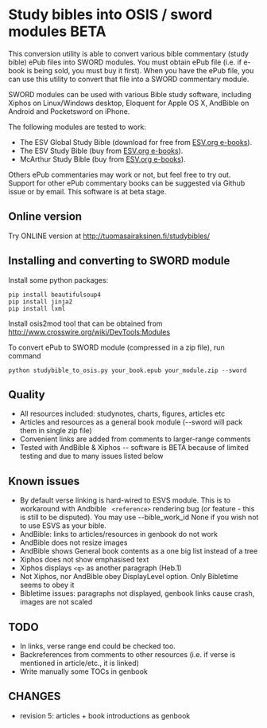 Study bibles into OSIS / sword modules BETA
===========================================

This conversion utility is able to convert various bible commentary (study bible) ePub files
into SWORD modules. You must obtain ePub file (i.e. if e-book is being sold, you must buy it first).
 When you have the ePub file, you can use this utility to convert that file into a SWORD commentary module.

SWORD modules can be used with various Bible study software, including Xiphos on Linux/Windows desktop,
Eloquent for Apple OS X, AndBible on Android and Pocketsword on iPhone.

The following modules are tested to work:

 * The ESV Global Study Bible (download for free from [ESV.org e-books](http://esv.org/e-books)).
 * The ESV Study Bible (buy from [ESV.org e-books](http://esv.org/e-books)).
 * McArthur Study Bible (buy from [ESV.org e-books](http://esv.org/e-books)).

Others ePub commentaries may work or not, but feel free to try out. Support for other ePub commentary books can be
suggested via Github issue or by email. This software is at beta stage.

Online version
----------------

Try ONLINE version at http://tuomasairaksinen.fi/studybibles/

Installing and converting to SWORD module
-----------------------------------------

Install some python packages:

    pip install beautifulsoup4
    pip install jinja2
    pip install lxml

Install osis2mod tool that can be obtained from http://www.crosswire.org/wiki/DevTools:Modules

To convert ePub to SWORD module (compressed in a zip file), run command

    python studybible_to_osis.py your_book.epub your_module.zip --sword

Quality
-------
 - All resources included: studynotes, charts, figures, articles etc
 - Articles and resources as a general book module (--sword will pack them in single zip file)
 - Convenient links are added from comments to larger-range comments
 - Tested with AndBible & Xiphos -- software is  BETA because of limited testing and due to many issues listed below

Known issues
------------
 - By default verse linking is hard-wired to ESVS module. This is to workaround with Andbible
  ``` <reference>``` rendering bug (or feature - this is still to be disputed).
   You may use --bible_work_id None if you wish not to use ESVS as your bible.
 - AndBible: links to articles/resources in genbook do not work
 - AndBible does not resize images
 - AndBible shows General book contents as a one big list instead of a tree
 - Xiphos does not show emphasised text
 - Xiphos displays ```<q>``` as another paragraph (Heb.1)
 - Not Xiphos, nor AndBible obey DisplayLevel option. Only Bibletime seems to obey it
 - Bibletime issues: paragraphs not displayed, genbook links cause crash, images are not scaled

TODO
----
  - In links, verse range end could be checked too.
  - Backreferences from comments to other resources (i.e. if verse is mentioned in article/etc., it is linked)
  - Write manually some TOCs in genbook

CHANGES
-------
 - revision 5: articles + book introductions as genbook

